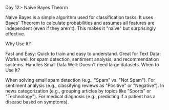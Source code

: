 Day 12:- Naive Bayes Theorm

Naive Bayes is a simple algorithm used for classification tasks. 
It uses Bayes' Theorem to calculate probabilities and assumes all 
features are independent (even if they aren't). This makes it "naive" 
but surprisingly effective.

Why Use It?

Fast and Easy: Quick to train and easy to understand.
Great for Text Data: Works well for spam detection, sentiment analysis, and recommendation systems.
Handles Small Data Well: Doesn't need large datasets.
When to Use It?

When solving email spam detection (e.g., "Spam" vs. "Not Spam").
For sentiment analysis (e.g., classifying reviews as "Positive" or "Negative").
In news categorization (e.g., grouping articles by topics like "Sports" or "Technology").
For medical diagnosis (e.g., predicting if a patient has a disease based on symptoms).

